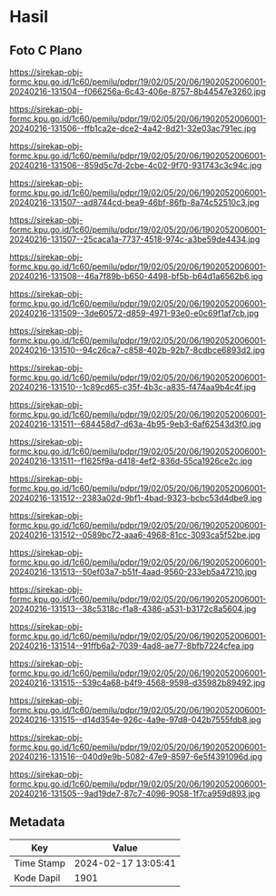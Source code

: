 # Hasil

## Foto C Plano

https://sirekap-obj-formc.kpu.go.id/1c60/pemilu/pdpr/19/02/05/20/06/1902052006001-20240216-131504--f066256a-6c43-406e-8757-8b44547e3260.jpg

https://sirekap-obj-formc.kpu.go.id/1c60/pemilu/pdpr/19/02/05/20/06/1902052006001-20240216-131506--ffb1ca2e-dce2-4a42-8d21-32e03ac791ec.jpg

https://sirekap-obj-formc.kpu.go.id/1c60/pemilu/pdpr/19/02/05/20/06/1902052006001-20240216-131506--859d5c7d-2cbe-4c02-9f70-931743c3c94c.jpg

https://sirekap-obj-formc.kpu.go.id/1c60/pemilu/pdpr/19/02/05/20/06/1902052006001-20240216-131507--ad8744cd-bea9-46bf-86fb-8a74c52510c3.jpg

https://sirekap-obj-formc.kpu.go.id/1c60/pemilu/pdpr/19/02/05/20/06/1902052006001-20240216-131507--25caca1a-7737-4518-974c-a3be59de4434.jpg

https://sirekap-obj-formc.kpu.go.id/1c60/pemilu/pdpr/19/02/05/20/06/1902052006001-20240216-131508--46a7f89b-b650-4498-bf5b-b64d1a6562b6.jpg

https://sirekap-obj-formc.kpu.go.id/1c60/pemilu/pdpr/19/02/05/20/06/1902052006001-20240216-131509--3de60572-d859-4971-93e0-e0c69f1af7cb.jpg

https://sirekap-obj-formc.kpu.go.id/1c60/pemilu/pdpr/19/02/05/20/06/1902052006001-20240216-131510--94c26ca7-c858-402b-92b7-8cdbce6893d2.jpg

https://sirekap-obj-formc.kpu.go.id/1c60/pemilu/pdpr/19/02/05/20/06/1902052006001-20240216-131510--1c89cd65-c35f-4b3c-a835-f474aa9b4c4f.jpg

https://sirekap-obj-formc.kpu.go.id/1c60/pemilu/pdpr/19/02/05/20/06/1902052006001-20240216-131511--684458d7-d63a-4b95-9eb3-6af62543d3f0.jpg

https://sirekap-obj-formc.kpu.go.id/1c60/pemilu/pdpr/19/02/05/20/06/1902052006001-20240216-131511--f1625f9a-d418-4ef2-836d-55ca1926ce2c.jpg

https://sirekap-obj-formc.kpu.go.id/1c60/pemilu/pdpr/19/02/05/20/06/1902052006001-20240216-131512--2383a02d-9bf1-4bad-9323-bcbc53d4dbe9.jpg

https://sirekap-obj-formc.kpu.go.id/1c60/pemilu/pdpr/19/02/05/20/06/1902052006001-20240216-131512--0589bc72-aaa6-4968-81cc-3093ca5f52be.jpg

https://sirekap-obj-formc.kpu.go.id/1c60/pemilu/pdpr/19/02/05/20/06/1902052006001-20240216-131513--50ef03a7-b51f-4aad-9560-233eb5a47210.jpg

https://sirekap-obj-formc.kpu.go.id/1c60/pemilu/pdpr/19/02/05/20/06/1902052006001-20240216-131513--38c5318c-f1a8-4386-a531-b3172c8a5604.jpg

https://sirekap-obj-formc.kpu.go.id/1c60/pemilu/pdpr/19/02/05/20/06/1902052006001-20240216-131514--91ffb6a2-7039-4ad8-ae77-8bfb7224cfea.jpg

https://sirekap-obj-formc.kpu.go.id/1c60/pemilu/pdpr/19/02/05/20/06/1902052006001-20240216-131515--539c4a68-b4f9-4568-9598-d35982b89492.jpg

https://sirekap-obj-formc.kpu.go.id/1c60/pemilu/pdpr/19/02/05/20/06/1902052006001-20240216-131515--d14d354e-926c-4a9e-97d8-042b7555fdb8.jpg

https://sirekap-obj-formc.kpu.go.id/1c60/pemilu/pdpr/19/02/05/20/06/1902052006001-20240216-131516--040d9e9b-5082-47e9-8597-6e5f4391096d.jpg

https://sirekap-obj-formc.kpu.go.id/1c60/pemilu/pdpr/19/02/05/20/06/1902052006001-20240216-131505--9ad19de7-87c7-4096-9058-1f7ca959d893.jpg


## Metadata

| Key        | Value               |
| ---------- | ------------------- |
| Time Stamp | 2024-02-17 13:05:41 |
| Kode Dapil | 1901                |



